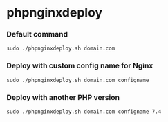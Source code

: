 # phpnginxdeploy

### Default command
```
sudo ./phpnginxdeploy.sh domain.com 
```

### Deploy with custom config name for Nginx 
```
sudo ./phpnginxdeploy.sh domain.com configname
```

### Deploy with another PHP version
```
sudo ./phpnginxdeploy.sh domain.com configname 7.4
```
